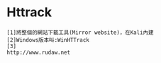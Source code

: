 # Httrack 
```
[1]將整個的網站下載工具(Mirror website)，在Kali內建
[2]Windows版本叫:WinHTTrack
[3]
http://www.rudaw.net
```
